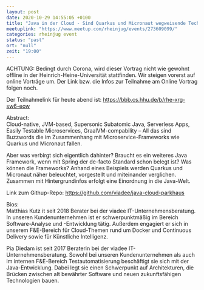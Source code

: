 ```yaml
---
layout: post
date: 2020-10-29 14:55:05 +0100
title: "Java in der Cloud - Sind Quarkus und Micronaut wegweisende Technologien? "
meetuplink: "https://www.meetup.com/rheinjug/events/273609099/"
categories: rheinjug event
status: "past"
ort: "null"
zeit: "19:00"
---
```

<p>ACHTUNG: Bedingt durch Corona, wird dieser Vortrag nicht wie gewohnt offline in der Heinrich-Heine-Universität stattfinden. Wir steigen vorerst auf online Vorträge um. Der Link bzw. die Infos zur Teilnahme am Online Vortrag folgen noch.</p> <p>Der Teilnahmelink für heute abend ist: <a href="https://bbb.cs.hhu.de/b/rhe-xrg-sw6-eow" class="linkified">https://bbb.cs.hhu.de/b/rhe-xrg-sw6-eow</a></p> <p>Abstract:<br/>Cloud-native, JVM-based, Supersonic Subatomic Java, Serverless Apps, Easily Testable Microservices, GraalVM-compability – All das sind Buzzwords die im Zusammenhang mit Microservice-Frameworks wie Quarkus und Micronaut fallen.</p> <p>Aber was verbirgt sich eigentlich dahinter? Braucht es ein weiteres Java Framework, wenn mit Spring der de-facto Standard schon belegt ist? Was können die Frameworks? Anhand eines Beispiels werden Quarkus und Micronaut näher beleuchtet, vorgestellt und miteinander verglichen. Zusammen mit Hintergrundinfos erfolgt eine Einordnung in die Java-Welt.</p> <p>Link zum Githup-Repo: <a href="https://github.com/viadee/java-cloud-parkhaus" class="linkified">https://github.com/viadee/java-cloud-parkhaus</a></p> <p>Bios:<br/>Matthias Kutz it seit 2018 Berater bei der viadee IT-Unternehmensbe­ratung. In unseren Kundenunternehmen ist er schwerpunktmäßig im Bereich Software-Analyse und -Entwicklung tätig. Außerdem engagiert er sich in unserem F&amp;E-Bereich für Cloud-Themen rund um Docker und Continuous Delivery sowie für Künstliche Intelligenz.</p> <p>Pia Diedam ist seit 2017 Beraterin bei der viadee IT-Unternehmensberatung.­ Sowohl bei unseren Kundenunternehmen als auch im internen F&amp;E-Bereich Testautomatisierung beschäftigt sie sich mit der Java-Entwicklung. Dabei legt sie einen Schwerpunkt auf Architekturen, die Brücken zwischen alt bewährter Software und neuen zukunftsfähigen Technologien bauen.</p> 
